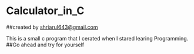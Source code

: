 # Calculator_in_C
##created by shriarul643@gmail.com

This is a small c program that I cerated when I stared learing Programming.
##Go ahead and try for yourself
